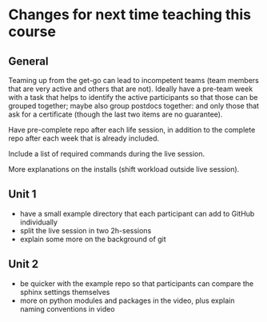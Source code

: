 # Changes for next time teaching this course

## General
Teaming up from the get-go can lead to incompetent teams (team members that are very active and others that are not). Ideally have a pre-team week with a task that helps to identify the active participants so that those can be grouped together; maybe also group postdocs together: and only those that ask for a certificate (though the last two items are no guarantee).

Have pre-complete repo after each life session, in addition to the complete repo after each week that is already included.

Include a list of required commands during the live session.

More explanations on the installs (shift workload outside live session).

## Unit 1
- have a small example directory that each participant can add to GitHub individually
- split the live session in two 2h-sessions
- explain some more on the background of git

## Unit 2
- be quicker with the example repo so that participants can compare the sphinx settings themselves
- more on python modules and packages in the video, plus explain naming conventions in video
